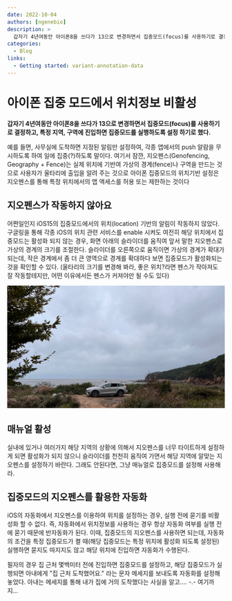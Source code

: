 ```yaml
---
date: 2022-10-04
authors: [ngenebio]
description: >
  갑자기 4년여동안 아이폰8을 쓰다가 13으로 변경하면서 집중모드(focus)를 사용하기로 결정하고, 특정 지역, 구역에 진입하면 집중모드를 실행하도록 설정 하기로 했다.
categories:
  - Blog
links:
  - Getting started: variant-annotation-data
---
```


# 아이폰 집중 모드에서 위치정보 비활성

__갑자기 4년여동안 아이폰8을 쓰다가 13으로 변경하면서 집중모드(focus)를 사용하기로 결정하고, 특정 지역, 구역에 진입하면 집중모드를 실행하도록 설정 하기로 했다.__

예를 들면, 사무실에 도착하면 지정된 알림만 설정하여, 각종 앱에서의 push 알람을 무시하도록 하여 일에 집중(?)하도록 말이다. 여기서 잠깐, 지오펜스(Genofencing, Geography + Fence)는 실제 위치에 기반여 가상의 경계(fence)나 구역을 만드는 것으로 사용자가 울타리에 출입을 알려 주는 것으로 아이폰 집중모드의 위치기반 설정은 지오펜스를 통해 특정 위치에서의 앱 액세스를 허용 또는 제한하는 것이다

<!-- more -->

## 지오펜스가 작동하지 않아요

어쩐일인지 iOS15의 집중모드에서의 위치(location) 기반의 알림이 작동하지 않았다. 구글링을 통해 각종 iOS의 위치 관련 서비스를 enable 시켜도 여전히 해당 위치에서 집중모드는 활성화 되지 않는 경우, 화면 아래의 슬라이더를 움직여 앞서 말한 지오펜스로 가상의 경계의 크기를 조절한다. 슬라이더를 오른쪽으로 움직이면 가상의 경계가 확대가 되는데, 작은 경계에서 좀 더 큰 영역으로 경계를 확대하다 보면 집중모드가 활성화되는 것을 확인할 수 있다. (울타리의 크기를 변경해 봐라, 좋은 위치?라면 펜스가 작아져도 잘 작동할테지만, 어떤 이유에서든 펜스가 커져야만 될 수도 있다)

  ![iphone]

  [iphone]: blog-support-just-landed/iphone.jpeg

## 매뉴얼 활성
실내에 있거나 여러가지 해당 지역의 상황에 의해서 지오펜스를 너무 타이트하게 설정하게 되면 활성화가 되지 않으니 슬라이더를 천천히 움직여 가면서 해당 지역에 알맞는 지오펜스를 설정하기 바란다. 그래도 안된다면, 그냥 매뉴얼로 집중모드를 설정해 사용해라.

## 집중모드의 지오펜스를 활용한 자동화
iOS의 자동화에서 지오펜스를 이용하여 위치를 설정하는 경우, 실행 전에 묻기를 비활성화 할 수 없다. 즉, 자동화에서 위치정보를 사용하는 경우 항상 자동화 여부를 실행 전에 묻기 때문에 반자동화가 된다. 이때, 집중모드의 지오펜스를 사용하면 되는데, 자동화의 조건을 특정 집중모드가 켤 때(해당 집중모드는 특정 위치에 활성화 되도록 설정된)  실행하면 묻지도 따지지도 않고 해당 위치에 진입하면 자동화가 수행된다.


필자의 경우 집 근처 몇백미터 전에 진입하면 집중모드를 설정하고, 해당 집중모드가 실행되면 아내에게 "집 근처 도착했어요." 라는 문자 메세지를 보내도록 자동화를 설정해 놓았다. 아내는 메세지를 통해 내가 집에 거의 도착했다는 사실을 알고.... -.- 여기까지...